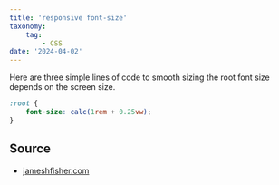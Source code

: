 ```yaml
---
title: 'responsive font-size'
taxonomy:
    tag:
        - CSS
date: '2024-04-02'
---
```


Here are three simple lines of code to smooth sizing the root font size depends on the screen size.

```css
:root {
    font-size: calc(1rem + 0.25vw);
}
```

## Source

- [jameshfisher.com](https://jameshfisher.com/2024/03/12/a-formula-for-responsive-font-size/)